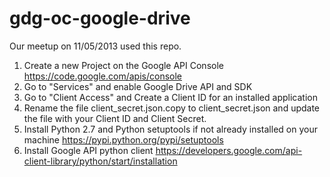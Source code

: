 gdg-oc-google-drive
===================

Our meetup on 11/05/2013 used this repo.

1. Create a new Project on the Google API Console
https://code.google.com/apis/console
2. Go to "Services" and enable Google Drive API and SDK
3. Go to "Client Access" and Create a Client ID for an installed application
4. Rename the file client_secret.json.copy to client_secret.json and update the file with your Client ID and Client
Secret.
5. Install Python 2.7 and Python setuptools if not already installed on your machine
 https://pypi.python.org/pypi/setuptools
6. Install Google API python client
 https://developers.google.com/api-client-library/python/start/installation
